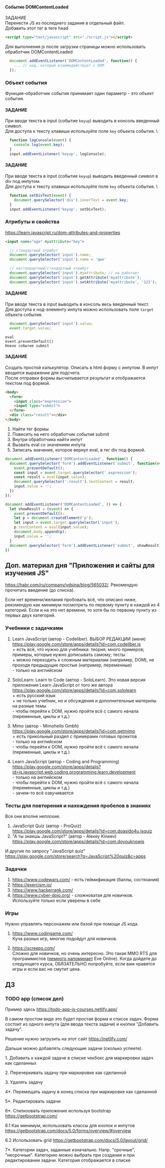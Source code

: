 #### Событие DOMContentLoaded
ЗАДАНИЕ \
Перенести JS из последнего задания в отдельный файл. \
Добавить этот тег в теге head
```html
<script type="text/javascript" src="./script.js"></script>
```

Для выполнения js после загрузки страницы можно использовать обработчик DOMContentLoaded
```js
  document.addEventListener('DOMContentLoaded', function() {
    ... // код, который взаимодействует с DOM
  });
```

### Объект события
Функция-обработчик события принимает один параметр - это объект события.

#### ЗАДАНИЕ
При вводе текста в input (событие `keyup`) выводить в консоль введенный символ. \
Для доступа к тексту клавиши используйте поле `key` объекта события. \

```js
  function logConsole(event) {
    console.log(event.key);
  }
  input.addEventListener('keyup', logConsole);
```

#### ЗАДАНИЕ
При вводе текста в input (событие `keyup`) выводить введенный символ в div под инпутом. \
Для доступа к тексту клавиши используйте поле `key` объекта события. \

```js
  function setDivText(event) {
    document.querySelector('div').innerText = event.key;
  }
  input.addEventListener('keyup', setDivText);
```

### Атрибуты и свойства
https://learn.javascript.ru/dom-attributes-and-properties
```html
<input name="age" myattribute="hey">
```
```js
  // стандартный атрибут
  document.querySelector('input').name;
  document.querySelector('input').name = 'qwe'

  // нестандартный/стандартный атрибут
  document.querySelector('input').myattribute; // не работает
  document.querySelector('input').getAttribute('myattribute');
  document.querySelector('input').setAttribute('myattribute', '123');
```

#### ЗАДАНИЕ
При вводе текста в input выводить в консоль весь введенный текст. \
Для доступа к нод-элементу инпута можно использовать поле `target` объекта события.
```js
  document.querySelector('input').value;
  event.target.value;
```

`eval` \
`event.preventDefault()` \
`Новое событие submit`

#### ЗАДАНИЕ
Создать простой калькулятор. Описать в html форму с инпутом. В инпут вводится выражение для подсчета. \
После отправки формы высчитывается результат и отображается текcтом под формой.


```html
<body>
  <form>
    <input class="expression">
    <input type="submit">
  </form>
  <div class="result"></div>
</body>
```

1. Найти тег формы
2. Повесить на него обработчик события submit
3. Внутри обработчика найти инпут
4. Вызвать eval со значением инпута
5. Записать значение, которое вернул eval, в тег div под формой.

```js
document.addEventListener('DOMContentLoaded', function() {
  document.querySelector('form').addEventListener('submit', function(event) {
    event.preventDefault();
    const input = event.target.querySelector('.expression');
    const result = eval(input.value);
    document.querySelector('.result').textContent = result;
    input.value = '';
  })
});
```


```js
document.addEventListener('DOMContentLoaded', () => {
  let showResult = (event) => {
    event.preventDefault();
    let p = document.createElement('p');
    let input = event.target.querySelector('input');
    p.textContent = eval(input.value);
    document.body.append(p);
    input.value = '';
  }
  document.querySelector('form').addEventListener('submit', showResult)
})
```

## Доп. материал дня "Приложения и сайты для изучения JS"

https://habr.com/ru/company/vdsina/blog/565032/. Рекомендую прочитать введение (до списка).

Если нет времени/желания пробовать всё, что описано ниже, рекомендую как минимум посмотреть по первому пункту в каждой из 4 категорий. Если и на это нет времени, то хотя бы по первому пункту из первых двух категорий.

### Учебники с задачками

1. Learn JavaScript (автор - Codeliber). ВЫБОР РЕДАКЦИИ (меня) \
https://play.google.com/store/apps/details?id=com.codeliber.js \
\+ есть всё, что нужно для учебника: теория; много примеров; примеры, которые нужно дописывать самому; тесты \
\+ можно переходить к сложным материалам (например, DOM), не проходя предыдущие простые (например, переменные) \
\- только на английском

2. SoloLearn: Learn to Code (автор - SoloLearn). Это новая версия приложения Learn JavaScript от того же автора \
https://play.google.com/store/apps/details?id=com.sololearn \
\+ есть русский язык \
\+ не только учебник, но и обсуждения и дополнительные материлы на разные темы \
\- чтобы перейти к DOM, нужно пройти всё с самого начала (переменные, циклы и т.д.)

3. Mimo (автор - Mimohello Gmbh) \
https://play.google.com/store/apps/details?id=com.getmimo \
\+ есть прикольный раздел с примерами готовых проектов \
\- только на английском \
\- чтобы перейти к DOM, нужно пройти всё с самого начала (переменные, циклы и т.д.)

4. Learn JavaScript (автор - Coding and Programming) \
https://play.google.com/store/apps/details?id=js.javascript.web.coding.programming.learn.development \
\- только на английском \
\- чтобы перейти к DOM, нужно пройти всё с самого начала (переменные, циклы и т.д.) \
\- зачем-то всё озвучивается

### Тесты для повторения и нахождения пробелов в знаниях

Все они вполне неплохие.

1. JavaScript Quiz (автор - ProQuiz) https://play.google.com/store/apps/details?id=com.doasido4u.jsquiz
2. "А ты знаешь JavaScript?" (автор - Alexey Kineev) https://play.google.com/store/apps/details?id=com.doyouknowjs

И другие по запросу "JavaScript quiz" https://play.google.com/store/search?q=JavaScript%20quiz&c=apps

### Задачки

1. https://www.codewars.com/ - есть геймификация (баллы, состязания)
2. https://exercism.io/
3. https://www.hackerrank.com/
4. https://www.cyber-dojo.org/ - сложноватая для новичков. Используйте только если уверены в себе

### Игры

Нужно управлять персонажем или базой при помощи JS кода.

1. https://www.codingame.com/ \
Куча разных игр, многие подойдут для новичков.

2. https://screeps.com/ \
Cложно для новичков, но очень интересно. Это такая MMO RTS для программистов ([немного напоминает](https://www.reddit.com/r/Eve/comments/b495yn/for_a_break_from_your_regular_eve_drama_heres/) Eve Online). Когда дойдете до следующего курса, ОБЯЗАТЕЛЬНО попробуйте, если вам нравятся игры и если вас не смутит цена.

## ДЗ

### TODO app (список дел)

Пример здесь https://todo-app-js-courses.netlify.app/

В самом простом виде это будет простая форма и список задач. Форма состоит из одного инпута (для ввода текста задачи) и кнопки "Добавить задачу".

Решение нужно загрузить на этот сайт https://netlify.com/

Дальше можно добавлять следующие задачи (сколько успеете).

1\. Добавить к каждой задаче в списке чекбокс для маркировки задач как сделанных

2\. Перечеркивать задачу при маркировке как сделанной

3\. Удалять задачу

4*. Перемещать задачу в конец списка при маркировке как сделанной

5*. Редактировать задачи

6*. Стилизовать приложение используя bootstrap https://getbootstrap.com/

6.1 Как минимум, использовать классы для кнопок и инпутов https://getbootstrap.com/docs/5.0/forms/overview/#overview

6.2 Использовать grid https://getbootstrap.com/docs/5.0/layout/grid/

7*. Категории задач, заданные изначально. Напр. "срочные", "несрочные". Категорию можно выбрать при создании и при редактировании задачи. Категория отображается в списке
